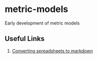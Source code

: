 # metric-models
Early development of metric models

## Useful Links
1. [Converting spreadsheets to markdown](https://tabletomarkdown.com/convert-spreadsheet-to-markdown/)